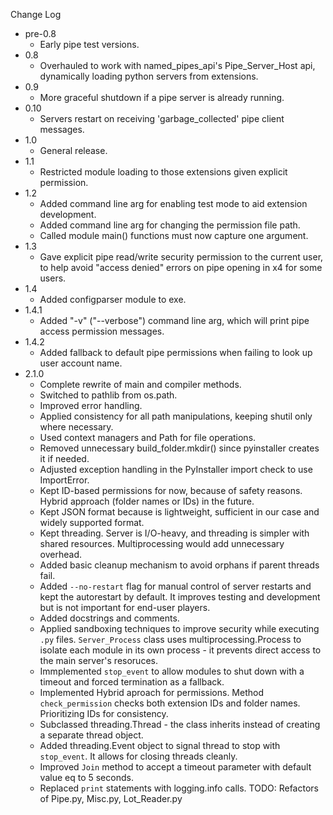 
Change Log

* pre-0.8
  - Early pipe test versions.
* 0.8
  - Overhauled to work with named_pipes_api's Pipe_Server_Host api,
    dynamically loading python servers from extensions.
* 0.9
  - More graceful shutdown if a pipe server is already running.
* 0.10
  - Servers restart on receiving 'garbage_collected' pipe client messages.
* 1.0
  - General release.
* 1.1
  - Restricted module loading to those extensions given explicit permission.
* 1.2
  - Added command line arg for enabling test mode to aid extension development.
  - Added command line arg for changing the permission file path.
  - Called module main() functions must now capture one argument.
* 1.3
  - Gave explicit pipe read/write security permission to the current user, to help avoid "access denied" errors on pipe opening in x4 for some users.
* 1.4
  - Added configparser module to exe.
* 1.4.1
  - Added "-v" ("--verbose") command line arg, which will print pipe access permission messages.
* 1.4.2
  - Added fallback to default pipe permissions when failing to look up user account name.
* 2.1.0
  - Complete rewrite of main and compiler methods.
  - Switched to pathlib from os.path.
  - Improved error handling.
  - Applied consistency for all path manipulations, keeping shutil only where necessary.
  - Used context managers and Path for file operations.
  - Removed unnecessary build_folder.mkdir() since pyinstaller creates it if needed.
  - Adjusted exception handling in the PyInstaller import check to use ImportError.
  - Kept ID-based permissions for now, because of safety reasons. Hybrid approach (folder names or IDs) in the future.
  - Kept JSON format because is lightweight, sufficient in our case and widely supported format.
  - Kept threading. Server is I/O-heavy, and threading is simpler with shared resources. Multiprocessing would add unnecessary overhead.
  - Added basic cleanup mechanism to avoid orphans if parent threads fail.
  - Added `--no-restart` flag for manual control of server restarts and kept the autorestart by default. It improves testing and development but is not important for end-user players.
  - Added docstrings and comments.
  - Applied sandboxing techniques to improve security while executing `.py` files. `Server_Process` class uses multiprocessing.Process to isolate each module in its own process - it prevents direct access to the main server's resoruces.
  - Immplemented `stop_event` to allow modules to shut down with a timeout and forced termination as a fallback.
  - Implemented Hybrid aproach for permissions. Method `check_permission` checks both extension IDs and folder names. Prioritizing IDs for consistency.
  - Subclassed threading.Thread - the class inherits instead of creating a separate thread object.
  - Added threading.Event object to signal thread to stop with `stop_event`. It allows for closing threads cleanly.
  - Improved `Join` method to accept a timeout parameter with default value eq to 5 seconds.
  - Replaced `print` statements with logging.info calls.
  TODO: Refactors of Pipe.py, Misc.py, Lot_Reader.py